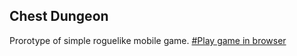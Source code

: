 ## Chest Dungeon
Prorotype of simple roguelike mobile game.
[#Play game in browser](https://jester1454.github.io/proto/index.html)
